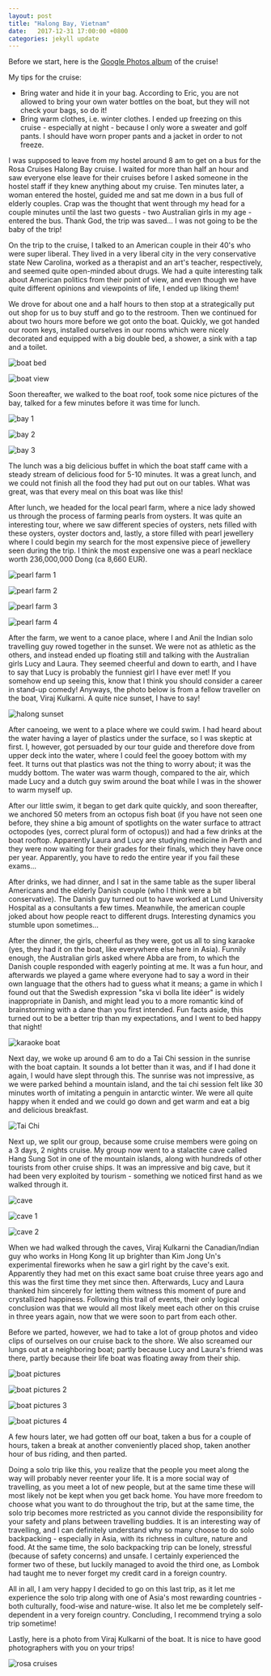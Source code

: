 ```yaml
---
layout: post
title: "Halong Bay, Vietnam"
date:   2017-12-31 17:00:00 +0800
categories: jekyll update
---
```


Before we start, here is the [Google Photos album](https://photos.app.goo.gl/xeFwv5cnzsNtMhSZ2) of the cruise!

My tips for the cruise:
* Bring water and hide it in your bag. According to Eric, you are not allowed to bring your own water bottles on the boat, but they will not check your bags, so do it!
* Bring warm clothes, i.e. winter clothes. I ended up freezing on this cruise - especially at night - because I only wore a sweater and golf pants. I should have worn proper pants and a jacket in order to not freeze.

I was supposed to leave from my hostel around 8 am to get on a bus for the Rosa Cruises Halong Bay cruise. I waited for more than half an hour and saw everyone else leave for their cruises before I asked someone in the hostel staff if they knew anything about my cruise. Ten minutes later, a woman entered the hostel, guided me and sat me down in a bus full of elderly couples. Crap was the thought that went through my head for a couple minutes until the last two guests - two Australian girls in my age - entered the bus. Thank God, the trip was saved... I was not going to be the baby of the trip!

On the trip to the cruise, I talked to an American couple in their 40's who were super liberal. They lived in a very liberal city in the very conservative state New Carolina, worked as a therapist and an art's teacher, respectively, and seemed quite open-minded about drugs. We had a quite interesting talk about American politics from their point of view, and even though we have quite different opinions and viewpoints of life, I ended up liking them!

We drove for about one and a half hours to then stop at a strategically put out shop for us to buy stuff and go to the restroom. Then we continued for about two hours more before we got onto the boat. Quickly, we got handed our room keys, installed ourselves in our rooms which were nicely decorated and equipped with a big double bed, a shower, a sink with a tap and a toilet.

![boat bed](https://lh3.googleusercontent.com/saMBWuzpJUWEBrpUNKAv1rZekBvi3I_7f37E1XAt6LvaHw9qQ9sBEl3BidP9FcTwr_BMtWCrscXHxd47pZPgbI6ZVNUKqXEmeLfSGmYoV1zS6iZbHiPlvO2yi7OcpfhEuX14uHQ5Rg)

![boat view](https://lh3.googleusercontent.com/NvlzieSb4aQha7PaDtcG_eCVlGYIOMGbPysaLrgQIhCWMINB_QRKw8TCYU3v0zbzEUKR7tOl-3ERAR7FwITIrcA9vn2YzsWgZoIjpR4L-FqAmYHCR5vgmED4GdzaH2BIbydr4n-Hgw)

Soon thereafter, we walked to the boat roof, took some nice pictures of the bay, talked for a few minutes before it was time for lunch.

![bay 1](https://lh3.googleusercontent.com/1I4Bjua1m4eXpFTeONuHi513oHiMbITcd-AEHE-7vm2wzXehtH6T8fPX5wtaDmflewSSMh0qldVwKFZNET5xQP2JmeKh45Zlhspd5elkTPFAh7meWVTiv8Zt-q3cFweqvnBi4SgEKw)

![bay 2](https://lh3.googleusercontent.com/NN8aM3PcnWZz5rssc8NWEE4cCooWpJ2IPRlcw10Vib22rIt0MZV6c76DHrgsglR2pdjyXeoFjYW3DRwJ9SigGWTKHY6kVjUNN5MVXDlIOHO9hPzkX_H50-gyiQBjhsnsi3O0nf_5tg)

![bay 3](https://lh3.googleusercontent.com/aCAOAFDHsD4p4j3LAVOPmew1e--aY7F4rk5OFK8VFkeonmv2cbzjp_v72Dzn4hRYZYO-Yu2rsF0iEf0MH6JuqLM68mE6n0hQLd2ffnmfl37W6o5BUdFrG75tIIfRosjiJUU56ctk8g)

The lunch was a big delicious buffet in which the boat staff came with a steady stream of delicious food for 5-10 minutes. It was a great lunch, and we could not finish all the food they had put out on our tables. What was great, was that every meal on this boat was like this!

After lunch, we headed for the local pearl farm, where a nice lady showed us through the process of farming pearls from oysters. It was quite an interesting tour, where we saw different species of oysters, nets filled with these oysters, oyster doctors and, lastly, a store filled with pearl jewellery where I could begin my search for the most expensive piece of jewellery seen during the trip. I think the most expensive one was a pearl necklace worth 236,000,000 Dong (ca 8,660 EUR).

![pearl farm 1](https://lh3.googleusercontent.com/DBDappRuEHugpKTA3fN2BBR9ejCxkdopKsZZhUdtOfHeNymgCm1e4-6VtZ3GuZorGrLhQ-eg60-imYdgEuVtF0EM0a2UHFMoI4QVvWcu9z3ADexVdoL7KFq3zQBxnYhUMJmJSQC4MA)

![pearl farm 2](https://lh3.googleusercontent.com/sx58b5Zp3TbM1QgI-UqhDUHbU-MdZJTqXYQGaxArpr9tchqkNsbQg2dR66y92XaWcBhBG1WXRRJ7GSNYyQ-RqVuqPBu-d-J7OG1bQKb3pwusos6GV8JkizTDj7-09oeJL9bc9_aaTQ)

![pearl farm 3](https://lh3.googleusercontent.com/lwKlcdfHE7NjqBnbPVU_OUzch5Auc8PgTdgy3-vCLZNiCcFEvOalknlTTwY8P5e4aCICh582hHpFXYTNS2U-g0xg-hSGAN7XlTkRAeYovs313slsU_u07S1OiEfUrc2qv8BrE6CGZA)

![pearl farm 4](https://lh3.googleusercontent.com/8d-fpX-uDBSmg-sxoja0ifnp0zrqnpSzhBdJxnWX_JD0PEVf3vXFEwV3txM3elItGTdBSGuAQMSqFkEaVkjGOpJ6Gs2DlVbpftaqC6c2e1SihhDpltTnpPaB2FuGBon8v5ZnQV9c0Q)

After the farm, we went to a canoe place, where I and Anil the Indian solo travelling guy rowed together in the sunset. We were not as athletic as the others, and instead ended up floating still and talking with the Australian girls Lucy and Laura. They seemed cheerful and down to earth, and I have to say that Lucy is probably the funniest girl I have ever met! If you somehow end up seeing this, know that I think you should consider a career in stand-up comedy! Anyways, the photo below is from a fellow traveller on the boat, Viraj Kulkarni. A quite nice sunset, I have to say!

![halong sunset](https://lh3.googleusercontent.com/8f58prsrzb5S-gIVIMNCmb8ThuU6jM2IVB8TtGtrHxEA71w7bkRdugLDOxULRXKrch1CiZUpKI5w5XQ_9LiWR114Pnhlo_oWgLOMztbFvkCaKOFGjsxODCuuXZsZh2hgoHMfTZ0aDA)

After canoeing, we went to a place where we could swim. I had heard about the water having a layer of plastics under the surface, so I was skeptic at first. I, however, got persuaded by our tour guide and therefore dove from upper deck into the water, where I could feel the gooey bottom with my feet. It turns out that plastics was not the thing to worry about; it was the muddy bottom. The water was warm though, compared to the air, which made Lucy and a dutch guy swim around the boat while I was in the shower to warm myself up.

After our little swim, it began to get dark quite quickly, and soon thereafter, we anchored 50 meters from an octopus fish boat (if you have not seen one before, they shine a big amount of spotlights on the water surface to attract octopodes (yes, correct plural form of octopus)) and had a few drinks at the boat rooftop. Apparently Laura and Lucy are studying medicine in Perth and they were now waiting for their grades for their finals, which they have once per year. Apparently, you have to redo the entire year if you fail these exams...

After drinks, we had dinner, and I sat in the same table as the super liberal Americans and the elderly Danish couple (who I think were a bit conservative). The Danish guy turned out to have worked at Lund University Hospital as a consultants a few times. Meanwhile, the american couple joked about how people react to different drugs. Interesting dynamics you stumble upon sometimes...

After the dinner, the girls, cheerful as they were, got us all to sing karaoke (yes, they had it on the boat, like everywhere else here in Asia). Funnily enough, the Australian girls asked where Abba are from, to which the Danish couple responded with eagerly pointing at me. It was a fun hour, and afterwards we played a game where everyone had to say a word in their own language that the others had to guess what it means; a game in which I found out that the Swedish expression "ska vi bolla lite idéer" is widely inappropriate in Danish, and might lead you to a more romantic kind of brainstorming with a dane than you first intended. Fun facts aside, this turned out to be a better trip than my expectations, and I went to bed happy that night!

![karaoke boat](https://lh3.googleusercontent.com/41yrNt9fbDrcxf6jzTnOMRU4ONsVCwnAaRkcYwtAyyaJtaYlKRvU_EsSbl_YvAqRlhF8bGkZD0dIOk8MMO_txuqgHb7TV09t9xgPb7DJ9xENf0Edytv8tXrRBmaq_z4SnnGCt0lRCA)

Next day, we woke up around 6 am to do a Tai Chi session in the sunrise with the boat captain. It sounds a lot better than it was, and if I had done it again, I would have slept through this. The sunrise was not impressive, as we were parked behind a mountain island, and the tai chi session felt like 30 minutes worth of imitating a penguin in antarctic winter. We were all quite happy when it ended and we could go down and get warm and eat a big and delicious breakfast.

![Tai Chi](https://lh3.googleusercontent.com/EIiMWmUQ4fQYNlaXeOO71ihdE3c4ZNagyEqVCg957-8URKWdOy-G9Lgn5vTAcvV5npvmBXxbKbC9h5ddh1CGx2T_zLV-YuWlMVSsIRabeHcWk8-G3r8AfIe3S1tcIBqSip0QRCwFkg)

Next up, we split our group, because some cruise members were going on a 3 days, 2 nights cruise. My group now went to a stalactite cave called Hang Sung Sot in one of the mountain islands, along with hundreds of other tourists from other cruise ships. It was an impressive and big cave, but it had been very exploited by tourism - something we noticed first hand as we walked through it.

![cave](https://lh3.googleusercontent.com/HDNftNJS61KIYxfQBIiEM4f-a6uw7wnB2QZNYaEKiq0fHjvpZxd262-Hxz-XlS_JWIFprdEL0F6eIpWIinTmDWHEAwehPenJ9EZLd9y53SRLxpJL0fOCCFjyIuD1SvDRMSfG5eV-Jw)

![cave 1](https://lh3.googleusercontent.com/N5DeTxDWe8dMpR3QIF5oQtnHI53WYC0AwDNChjFMi4nkaZpypEDZtsC7-8Iot4MHz4Fu5qj6oznIFOw2IjTMFMIQtEQilGcs6w3_7z8REs-aUMC6ikZH4KuUgqJRh4lrfsU63i2dYA)

![cave 2](https://lh3.googleusercontent.com/E4NvP530iAAH-JPOjPA00UTQfhJaT2QKvYPuzfgYNrL1Uo-3ZWvWDwK8ejn-5iYCzXMLO0r_F9XBAkGQh8gzfkDTCIYwH13Hz2tBAnibtbn-cIEYfusVvbx79UESPGOpprTrdJYhZQ)

When we had walked through the caves, Viraj Kulkarni the Canadian/Indian guy who works in Hong Kong lit up brighter than Kim Jong Un's experimental fireworks when he saw a girl right by the cave's exit. Apparently they had met on this exact same boat cruise three years ago and this was the first time they met since then. Afterwards, Lucy and Laura thanked him sincerely for letting them witness this moment of pure and crystallized happiness. Following this trail of events, their only logical conclusion was that we would all most likely meet each other on this cruise in three years again, now that we were soon to part from each other.

Before we parted, however, we had to take a lot of group photos and video clips of ourselves on our cruise back to the shore. We also screamed our lungs out at a neighboring boat; partly because Lucy and Laura's friend was there, partly because their life boat was floating away from their ship.

![boat pictures](https://lh3.googleusercontent.com/freADdHeJ-GpqkQK1uVO9_6y17iagi8HLkWgBL8Xn6HJ97cBpdcMwetwBLB23eL01lIG874GFRdF6pC7n_ZhfZln_qMUb0L5WUsWBfViZceLfWcNPIB9AZCJ3An3Rx9N1ZOrtTxqPw)

![boat pictures 2](https://lh3.googleusercontent.com/D7sXJ7f0sCZ3fnx1gIsOMemEA51k8cFyM2u93U5bsoGPtC6euxOf_Nc0B-2IKSb9D5AZa_eSNpsllHW5mXKd91HxxBeJU7laPKhz6Wu3PO0A9IYsLf6_RxqwUwzYyD7joXjrtsAgEQ)

![boat pictures 3](https://lh3.googleusercontent.com/umam2xOuMNKJBqHFDHFkT2huwHqFa4_sCxMazl3jTI95trFLix1HARglOmSRN41upUTqoeCDZlL0cPJxp1IzN1ImfwTy75n3W44Mi0zMTKTzStdBtpN89fS5Mv455EwLeHT5mADosw)

![boat pictures 4](https://lh3.googleusercontent.com/keJ3mTGsCT_EAwaoIPdvGqEFALOdGXY2wyi3sWomF5QvDNm6FZhMZG6xCL-8VbkFKyE8Nt-RgEdTyYsP4ci3Od2wyuuno4oLb4vZ_Td3koGHXViO1TkJ4f1WJjMAIULIsS80h09xfA)

A few hours later, we had gotten off our boat, taken a bus for a couple of hours, taken a break at another conveniently placed shop, taken another hour of bus riding, and then parted.

Doing a solo trip like this, you realize that the people you meet along the way will probably never reenter your life. It is a more social way of travelling, as you meet a lot of new people, but at the same time these will most likely not be kept when you get back home. You have more freedom to choose what you want to do throughout the trip, but at the same time, the solo trip becomes more restricted as you cannot divide the responsibility for your safety and plans between travelling buddies. It is an interesting way of travelling, and I can definitely understand why so many choose to do solo backpacking - especially in Asia, with its richness in culture, nature and food. At the same time, the solo backpacking trip can be lonely, stressful (because of safety concerns) and unsafe. I certainly experienced the former two of these, but luckily managed to avoid the third one, as Lombok had taught me to never forget my credit card in a foreign country.

All in all, I am very happy I decided to go on this last trip, as it let me experience the solo trip along with one of Asia's most rewarding countries - both culturally, food-wise and nature-wise. It also let me be completely self-dependent in a very foreign country. Concluding, I recommend trying a solo trip sometime!

Lastly, here is a photo from Viraj Kulkarni of the boat. It is nice to have good photographers with you on your trips!

![rosa cruises](https://lh3.googleusercontent.com/jrZB1B90ONTG5FWCxEuPXBAywu-t0vS5rL0LeoBHnyyovt-oBogerN9wW-SL4cQmCq0dtFouSQxGKorJfPGlY4Cq3kSnIfLMr4tVCwEsLFrVjjfu2a9eaimIcCq5Itk_q3Gg4EQyNw)
